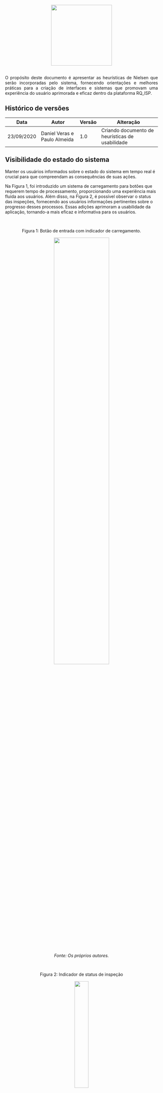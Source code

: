 <br/>

<div style="display: flex; justify-content: center; align-items:center;">
    <img src="https://dansousamelo.github.io/RQ_ISP/assets/H01.png" width="200" height="200">
</div>

<br/>
<p align="justify">O propósito deste documento é apresentar as heurísticas de Nielsen que serão incorporadas pelo sistema, fornecendo orientações e melhores práticas para a criação de interfaces e sistemas que promovam uma experiência do usuário aprimorada e eficaz dentro da plataforma RQ_ISP.</p>

## Histórico de versões

| Data | Autor | Versão | Alteração |   
| ---- | ------ | ------ | ------ |
| 23/09/2020 | Daniel Veras e Paulo Almeida | 1.0 | Criando documento de heurísticas de usabilidade |



## Visibilidade do estado do sistema

Manter os usuários informados sobre o estado do sistema em tempo real é crucial para que compreendam as consequências de suas ações.

Na Figura 1, foi introduzido um sistema de carregamento para botões que requerem tempo de processamento, proporcionando uma experiência mais fluida aos usuários. Além disso, na Figura 2, é possível observar o status das inspeções, fornecendo aos usuários informações pertinentes sobre o progresso desses processos. Essas adições aprimoram a usabilidade da aplicação, tornando-a mais eficaz e informativa para os usuários.

<br/>
<div align="center">
    <p>Figura 1: Botão de entrada com indicador de carregamento.</p>
    <img src="https://dansousamelo.github.io/RQ_ISP/assets/N01CARREGAR.png" width="60%" height="60%">
    <p style="font-style: italic;">Fonte: Os próprios autores.</p>
</div>


<br/>
<div align="center">
    <p>Figura 2: Indicador de status de inspeção</p>
    <img width="30%" height="30%" src="https://dansousamelo.github.io/RQ_ISP/assets/N01STATUS.png">
    <p style="font-style: italic;">Fonte: Os próprios autores.</p>
</div>


## Compatibilidade entre o sistema e o mundo real

A interface do sistema deve refletir o mundo real dos usuários, utilizando terminologia e conceitos familiares, priorizando o reconhecimento em vez da memorização. Na aplicação, a utilização de ícones desempenha um papel fundamental na representação de ações que reproduzem interações do mundo real.

Por exemplo, na Figura 3, encontramos o ícone de arraste, que proporciona aos usuários uma maneira intuitiva de interagir com elementos visuais. Além disso, na imagem 4, são apresentados ícones específicos que simplificam a criação de inspeções e o acesso às listas de inspeções, contribuindo para uma experiência de usuário mais fluida e coerente.

<br/>
<div align="center">
    <p>Figura 3: Indicador de status de inspeção</p>
    <img width="50%" height="50%" src="https://dansousamelo.github.io/RQ_ISP/assets/N02ARRASTAR.png">
    <p style="font-style: italic;">Fonte: Os próprios autores.</p>
</div>


<br/>
<div align="center">
    <p>Figura 4: Ícones para criar e acessar listas de inspeção, respectivamente.</p>
    <img width="20%" height="20%" src="https://dansousamelo.github.io/RQ_ISP/assets/N02ICONES.png">
    <p style="font-style: italic;">Fonte: Os próprios autores.</p>
</div>

## Controle e liberdade do usuário



Essa heurística enfatiza a importância de manter os usuários informados sobre o estado do sistema em tempo real, notificando-os sobre erros ou eventos relevantes, ao mesmo tempo que possibilita a livre navegação pelo sistema para proporcionar a sensação de controle. O uso de toasts e diálogos de erro contribui para manter os usuários informados sobre o estado do sistema e aprimora a usabilidade, permitindo que eles reconheçam e compreendam problemas rapidamente. A Figura 5 representa de forma eficaz essa ideia ao oferecer ao usuário a opção de retornar à página anterior, enquanto a Figura 6 mostra os toasts e a Figura 7 apresenta um diálogo de erro.


<br/>
<div align="center">
    <p>Figura 5: Detalhes de uma inspeção e da página atual do usuário.</p>
    <img width="40%" height="40%" src="https://dansousamelo.github.io/RQ_ISP/assets/N03VOLTAR.png">
    <p style="font-style: italic;">Fonte: Os próprios autores.</p>
</div>


<br/>
<div align="center">
    <p>Figura 6: Toasts de sucesso e erro, respectivamente.</p>
    <img width="40%" height="40%" src="https://dansousamelo.github.io/RQ_ISP/assets/TOASTS.png">
    <p style="font-style: italic;">Fonte: Os próprios autores.</p>
</div>

<br/>
<div align="center">
    <p>Figura 7: Diálogo de erro.</p>
    <img width="40%" height="40%" src="https://dansousamelo.github.io/RQ_ISP/assets/ERROMODAL.png">
    <p style="font-style: italic;">Fonte: Os próprios autores.</p>
</div>



## Consistência e Padrões

A aplicação consistente de padrões de design em toda a interface do sistema é recomendada para proporcionar uma compreensão rápida e precisa. O sistema adota uma abordagem abrangente para incorporar esses princípios, mantendo um layout uniforme em todas as páginas do aplicativo ou site. Isso significa que elementos como botões de ação e menus são dispostos de maneira consistente em todas as páginas, tornando a compreensão e a navegação mais acessíveis aos usuários. Além disso, a aplicação uniforme de cores, ícones e tipografia facilita a identificação rápida das funções dos elementos da interface.

Outro aspecto relevante é a adoção de convenções de interação amplamente reconhecidas, como gestos familiares e cliques padrão, aumentando a previsibilidade das ações dos usuários. Essa abordagem também se estende ao feedback consistente, com indicadores visuais e animações utilizados de maneira uniforme para comunicar mensagens de sucesso, erro ou carregamento em todo o aplicativo.

Além disso, a organização do conteúdo, a disposição lógica das informações e a consistência no uso do idioma são aspectos que enriquecem a experiência do usuário de maneira integrada.

## Prevenção de erros

Projetar interfaces à prova de erros, que ofereçam confirmações antes de ações irreversíveis ocorrerem, é enfatizado na concepção do sistema. Um exemplo concreto dessa abordagem pode ser observado na Figura 8, que representa um formulário elaborado. Este formulário inclui campos obrigatórios e campos opcionais, visando assegurar que os usuários possam interagir com o sistema de maneira eficaz, reduzindo ao máximo a possibilidade de erros durante o preenchimento.


<br/>
<div align="center">
    <p>Figura 8: Formulário para preencher informações de uma inspeção.</p>
    <img width="40%" height="40%" src="https://dansousamelo.github.io/RQ_ISP/assets/N05OBRIGATORIO.png">
    <p style="font-style: italic;">Fonte: Os próprios autores.</p>
</div>

O sistema também permite que o usuário cancele uma ação, como mostrado na Figura 9.

<br/>
<div align="center">
    <p>Figura 9: Confirmar ação de deleção de uma inspeção.</p>
    <img width="60%" height="60%" src="https://dansousamelo.github.io/RQ_ISP/assets/DELETARINSPECAO.png">
    <p style="font-style: italic;">Fonte: Os próprios autores.</p>
</div>

## Reconhecimento ao invés de memorização

Os sistemas devem ser projetados de forma que as informações necessárias estejam visíveis e disponíveis, em vez de exigir que os usuários memorizem informações. O sistema foi desenvolvido com o objetivo de fornecer aos usuários a capacidade de reconhecer ações e opções, em vez de exigir que eles memorizem informações específicas. Isso significa que os elementos da interface foram projetados de forma a serem intuitivos e facilmente compreensíveis. Por exemplo, ícones descritivos são usados para representar claramente a ação ou função que eles realizam, evitando a necessidade de memorização de seu significado.

Acrescentando a isso, a organização lógica de informações agrupa elementos relacionados e dispõe-os de maneira intuitiva, permitindo que os usuários encontrem facilmente o que estão procurando. Essas abordagens reduzem a carga cognitiva associada à memorização de procedimentos ou termos, possibilitando que os usuários naveguem e interajam de forma mais fluida e sem a necessidade de memorizar complexos conjuntos de regras ou comandos.

## Flexibilidade e eficiência de uso

A criação de sistemas eficazes tanto para usuários novatos quanto para experientes é incentivada. O sistema foi projetado com a flexibilidade e eficiência de uso em mente, oferecendo aos usuários a capacidade de interagir de maneira eficaz e personalizada. Foram incorporados atalhos de teclado que permitem a execução rápida de ações comuns, além da possibilidade de reordenar elementos na interface de acordo com as preferências individuais dos usuários. Essas funcionalidades agilizam a interação com o sistema, tornando-o mais adaptável às necessidades de cada usuário e proporcionando uma experiência de uso eficiente e personalizada.

## Estética e design minimalista

O sistema implementa uma abordagem de design minimalista que se reflete em sua interface. Isso se traduz em uma interface limpa e organizada, onde a simplicidade é a chave. Para alcançar esse objetivo, utiliza-se uma paleta de cores minimalista, com tons sutis e poucas variações, criando um visual elegante e agradável. A tipografia utilizada é clara e legível, proporcionando uma experiência de leitura agradável para os usuários. O espaçamento entre elementos é cuidadosamente ajustado, evitando qualquer sensação de aglomeração visual e tornando a interação mais agradável.

Outro aspecto importante desse design minimalista é a escrita de textos concisos e diretos, evitando o excesso de informações que possam sobrecarregar o usuário. O contraste de cores é usado de forma estratégica para destacar elementos importantes, direcionando a atenção do usuário para onde ela é necessária. Essa abordagem de design também se concentra na funcionalidade, priorizando a usabilidade sobre elementos decorativos ou desnecessários, garantindo que a experiência do usuário seja intuitiva e eficaz.

## Ajuda aos usuários a reconhecer, diagnosticar e recuperar erros

Os sistemas devem ser capazes de informar claramente aos usuários quando ocorrem erros e fornecer orientações para corrigi-los. O sistema contempla a ajuda aos usuários para reconhecer e diagnosticar erros por meio da implementação de mensagens de erro claras e descritivas. Essas mensagens são cuidadosamente elaboradas para explicar de maneira simples e direta qualquer problema que o usuário possa encontrar durante sua interação com o sistema. Ao apresentar mensagens de erro informativas, o sistema capacita os usuários a compreenderem a natureza do erro e, assim, tomar medidas apropriadas para resolvê-lo. Essa abordagem visa tornar a experiência do usuário mais transparente e facilitar a resolução de problemas, melhorando a usabilidade e a eficácia geral do sistema.

A Figura 10 ilustra um exemplo de mensagem informada ao usuário quando o mesmo coloca o código de acesso errado.

<br/>
<div align="center">
    <p>Figura 10: Formulário para preencher informações de uma inspeção.</p>
    <img width="50%" height="50%" src="https://dansousamelo.github.io/RQ_ISP/assets/N09CODIGOINVALIDO.png">
    <p style="font-style: italic;">Fonte: Os próprios autores.</p>
</div>

## Ajuda e documentação

Os sistemas devem oferecer recursos de ajuda e documentação que sejam fáceis de encontrar e usar quando necessário. Embora a ferramenta não disponha de um manual, é possível esclarecer eventuais dúvidas sobre o seu funcionamento ou a pesquisa entrando em contato com os desenvolvedores por e-mail.


## Referências

* MACK, R.; NIELSEN, J. Métodos de Inspeção de Usabilidade. ACM SIGCHI Bulletin, v. 25, n. 1, p. 28-33, Janeiro de 1993. DOI: 10.1145/157203.157207.

* Norman, D. A., & Draper, S. W. (1986). User Centered System Design: New Perspectives on Human-computer Interaction. Lawrence Erlbaum Associates.
